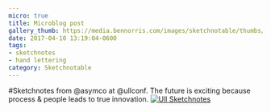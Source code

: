 ```yaml
---
micro: true
title: Microblog post
gallery_thumb: https://media.bennorris.com/images/sketchnotable/thumbs/ull-2017-sketchnotes-02.jpg
date: 2017-04-10 13:19:04-0600
tags:
- sketchnotes
- hand lettering
category: Sketchnotable
---
```


#Sketchnotes from @asymco at @ullconf. The future is exciting because process & people leads to true innovation. [![Ull Sketchnotes](https://media.bennorris.com/images/sketchnotable/ull-2017/ull-2017-sketchnotes-02.jpg)](https://media.bennorris.com/images/sketchnotable/ull-2017/ull-2017-sketchnotes-02.jpg)